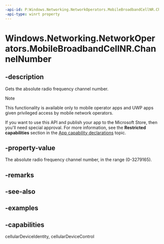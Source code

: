 ```yaml
---
-api-id: P:Windows.Networking.NetworkOperators.MobileBroadbandCellNR.ChannelNumber
-api-type: winrt property
---
```


# Windows.Networking.NetworkOperators.MobileBroadbandCellNR.ChannelNumber

<!--
public System.Nullable<int> ChannelNumber { get; }
-->

## -description

Gets the absolute radio frequency channel number.

> [!NOTE]
> This functionality is available only to mobile operator apps and UWP apps given privileged access by mobile network operators.
> 
> If you want to use this API and publish your app to the Microsoft Store, then you'll need special approval. For more information, see the **Restricted capabilities** section in the [App capability declarations](/windows/uwp/packaging/app-capability-declarations#restricted-capabilities) topic.

## -property-value

The absolute radio frequency channel number, in the range (0-3279165).

## -remarks

## -see-also

## -examples

## -capabilities
cellularDeviceIdentity, cellularDeviceControl
